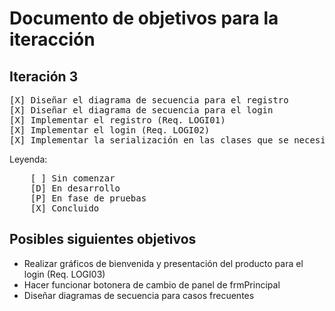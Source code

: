# Documento de objetivos para la iteracción
## Iteración 3
<pre>
[X] Diseñar el diagrama de secuencia para el registro
[X] Diseñar el diagrama de secuencia para el login
[X] Implementar el registro (Req. LOGI01)
[X] Implementar el login (Req. LOGI02)
[X] Implementar la serialización en las clases que se necesita
</pre>
Leyenda:
<pre>
    [ ] Sin comenzar
    [D] En desarrollo
    [P] En fase de pruebas
    [X] Concluido
</pre>
## Posibles siguientes objetivos
<ul>
    <li>Realizar gráficos de bienvenida y presentación del producto para el login (Req. LOGI03)</li>
    <li>Hacer funcionar botonera de cambio de panel de frmPrincipal</li>
    <li>Diseñar diagramas de secuencia para casos frecuentes</li>
</ul>
